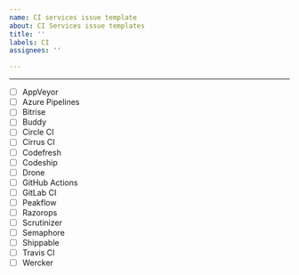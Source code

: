 ```yaml
---
name: CI services issue template
about: CI Services issue templates
title: ''
labels: CI
assignees: ''

---
```


----

* [ ] AppVeyor
* [ ] Azure Pipelines
* [ ] Bitrise
* [ ] Buddy
* [ ] Circle CI
* [ ] Cirrus CI
* [ ] Codefresh
* [ ] Codeship
* [ ] Drone
* [ ] GitHub Actions
* [ ] GitLab CI
* [ ] Peakflow
* [ ] Razorops
* [ ] Scrutinizer
* [ ] Semaphore
* [ ] Shippable
* [ ] Travis CI
* [ ] Wercker
